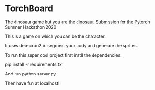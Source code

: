 # TorchBoard
The dinosaur game but you are the dinosaur. Submission for the Pytorch Summer Hackathon 2020

This is a game on which you can be the character.

It uses detectron2 to segment your body and generate the sprites.

To run this super cool project first instll the dependencies:

pip install -r requirements.txt

And run python server.py

Then have fun at localhost!
